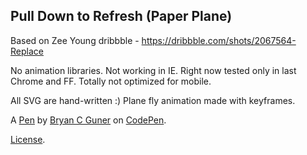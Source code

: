 Pull Down to Refresh (Paper Plane)
----------------------------------
Based on Zee Young dribbble - https://dribbble.com/shots/2067564-Replace

No animation libraries. Not working in IE. Right now tested only in last Chrome and FF. Totally not optimized for mobile.

All SVG are hand-written :) Plane fly animation made with keyframes.

A [Pen](https://codepen.io/bgoonz/pen/GRmqwRX) by [Bryan C Guner](https://codepen.io/bgoonz) on [CodePen](https://codepen.io).

[License](https://codepen.io/bgoonz/pen/GRmqwRX/license).